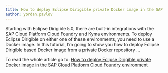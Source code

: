 ```yaml
---
title: How to deploy Eclipse Dirigible private Docker image in the SAP Cloud Platform Cloud Foundry environment
author: yordan.pavlov
---
```


Starting with Eclipse Dirigible 5.0, there are built-in integrations with the SAP Cloud Platform Cloud Foundry and Kyma environments. To deploy Eclipse Dirigible on either one of these environments, you need to use a Docker image. In this tutorial, I’m going to show you how to deploy Eclipse Dirigible based Docker image from a private Docker repository ...


To read the whole article go to: [How to deploy Eclipse Dirigible private Docker image in the SAP Cloud Platform Cloud Foundry environment](https://blogs.sap.com/2020/11/20/how-to-deploy-eclipse-dirigible-private-docker-image-in-the-sap-cloud-platform-cloud-foundry-environment/)
